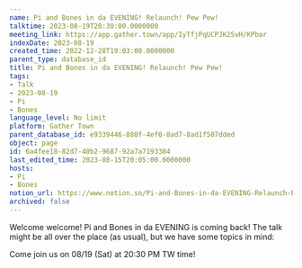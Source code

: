 ```yaml
---
name: Pi and Bones in da EVENING! Relaunch! Pew Pew!
talktime: 2023-08-19T20:30:00.0000000
meeting_link: https://app.gather.town/app/IyTfjPqUCPJK2SvH/KPbar
indexDate: 2023-08-19
created_time: 2022-12-28T19:03:00.0000000
parent_type: database_id
title: Pi and Bones in da EVENING! Relaunch! Pew Pew!
tags:
- Talk
- 2023-08-19
- Pi
- Bones
language_level: No limit
platform: Gather Town
parent_database_id: e9339446-880f-4ef0-8ad7-8ad1f507dded
object: page
id: 6a4fee18-82d7-40b2-9687-92a7a7193384
last_edited_time: 2023-08-15T20:05:00.0000000
hosts:
- Pi
- Bones
notion_url: https://www.notion.so/Pi-and-Bones-in-da-EVENING-Relaunch-Pew-Pew-6a4fee1882d740b2968792a7a7193384
archived: false
---
```


Welcome welcome! Pi and Bones in da EVENING is coming back! 
The talk might be all over the place (as usual), but we have some topics in mind:


   
   
   

Come join us on 08/19 (Sat) at 20:30 PM TW time!























